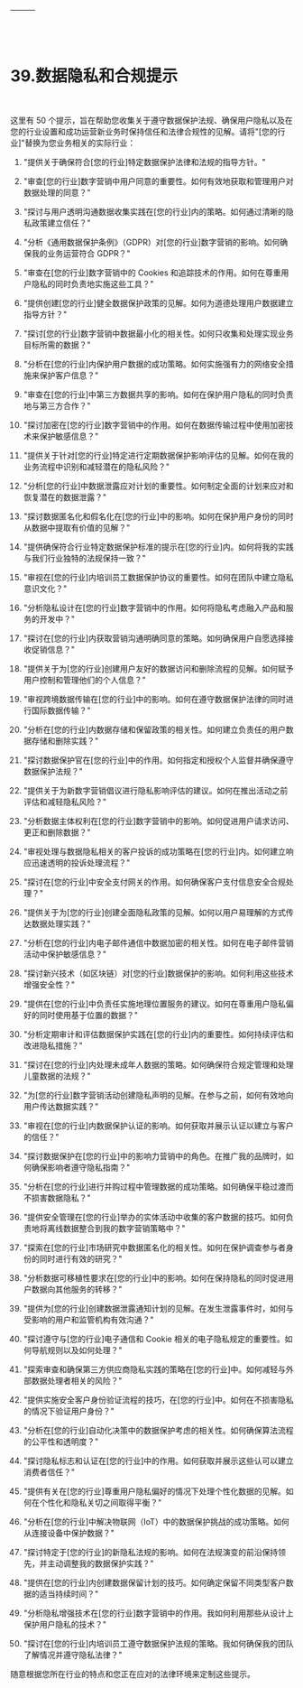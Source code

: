 | ![image](img/chapter_title_corner_decoration_left.png) |  | ![image](img/chapter_title_corner_decoration_right.png) |
| --- | --- | --- |

![image](img/chapter_title_above.png)

# 39.数据隐私和合规提示

![image](img/chapter_title_below.png)

这里有 50 个提示，旨在帮助您收集关于遵守数据保护法规、确保用户隐私以及在您的行业设置和成功运营新业务时保持信任和法律合规性的见解。请将"[您的行业]"替换为您业务相关的实际行业：

1.  "提供关于确保符合[您的行业]特定数据保护法律和法规的指导方针。"

1.  "审查[您的行业]数字营销中用户同意的重要性。如何有效地获取和管理用户对数据处理的同意？"

1.  "探讨与用户透明沟通数据收集实践在[您的行业]内的策略。如何通过清晰的隐私政策建立信任？"

1.  "分析《通用数据保护条例》（GDPR）对[您的行业]数字营销的影响。如何确保我的业务运营符合 GDPR？"

1.  "审查在[您的行业]数字营销中的 Cookies 和追踪技术的作用。如何在尊重用户隐私的同时负责地实施这些工具？"

1.  "提供创建[您的行业]健全数据保护政策的见解。如何为道德处理用户数据建立指导方针？"

1.  "探讨[您的行业]数字营销中数据最小化的相关性。如何只收集和处理实现业务目标所需的数据？"

1.  "分析在[您的行业]内保护用户数据的成功策略。如何实施强有力的网络安全措施来保护客户信息？"

1.  "审查在[您的行业]中第三方数据共享的影响。如何在保护用户隐私的同时负责地与第三方合作？"

1.  "探讨加密在[您的行业]数字营销中的作用。如何在数据传输过程中使用加密技术来保护敏感信息？"

1.  "提供关于针对[您的行业]特定进行定期数据保护影响评估的见解。如何在我的业务流程中识别和减轻潜在的隐私风险？"

1.  "分析[您的行业]中数据泄露应对计划的重要性。如何制定全面的计划来应对和恢复潜在的数据泄露？"

1.  "探讨数据匿名化和假名化在[您的行业]中的影响。如何在保护用户身份的同时从数据中提取有价值的见解？"

1.  "提供确保符合行业特定数据保护标准的提示在[您的行业]内。如何将我的实践与我们行业独特的法规保持一致？"

1.  "审视在[您的行业]内培训员工数据保护协议的重要性。如何在团队中建立隐私意识文化？"

1.  "分析隐私设计在[您的行业]数字营销中的作用。如何将隐私考虑融入产品和服务的开发中？"

1.  "探讨在[您的行业]内获取营销沟通明确同意的策略。如何确保用户自愿选择接收促销信息？"

1.  "提供关于为[您的行业]创建用户友好的数据访问和删除流程的见解。如何赋予用户控制和管理他们的个人信息？"

1.  "审视跨境数据传输在[您的行业]中的影响。如何在遵守数据保护法律的同时进行国际数据传输？"

1.  "分析在[您的行业]内数据存储和保留政策的相关性。如何建立负责任的用户数据存储和删除实践？"

1.  "探讨数据保护官在[您的行业]中的作用。如何指定和授权个人监督并确保遵守数据保护法规？"

1.  "提供关于为新数字营销倡议进行隐私影响评估的建议。如何在推出活动之前评估和减轻隐私风险？"

1.  "分析数据主体权利在[您的行业]数字营销中的影响。如何促进用户请求访问、更正和删除数据？"

1.  "审视处理与数据隐私相关的客户投诉的成功策略在[您的行业]内。如何建立响应迅速透明的投诉处理流程？"

1.  "探讨在[您的行业]中安全支付网关的作用。如何确保客户支付信息安全合规处理？"

1.  "提供关于为[您的行业]创建全面隐私政策的见解。如何以用户易理解的方式传达数据处理实践？"

1.  "分析在[您的行业]内电子邮件通信中数据加密的相关性。如何在电子邮件营销活动中保护敏感信息？"

1.  "探讨新兴技术（如区块链）对[您的行业]数据保护的影响。如何利用这些技术增强安全性？"

1.  "提供在[您的行业]中负责任实施地理位置服务的建议。如何在尊重用户隐私偏好的同时使用基于位置的数据？"

1.  "分析定期审计和评估数据保护实践在[您的行业]内的重要性。如何持续评估和改进隐私措施？"

1.  "探讨在[您的行业]内处理未成年人数据的策略。如何确保符合规定管理和处理儿童数据的法规？"

1.  "为[您的行业]数字营销活动创建隐私声明的见解。在参与之前，如何有效地向用户传达数据实践？"

1.  "审视在[您的行业]内数据保护认证的影响。如何获取并展示认证以建立与客户的信任？"

1.  "探讨数据保护在[您的行业]中的影响力营销中的角色。在推广我的品牌时，如何确保影响者遵守隐私指南？"

1.  "分析在[您的行业]进行并购过程中管理数据的成功策略。如何确保平稳过渡而不损害数据隐私？"

1.  "提供安全管理在[您的行业]举办的实体活动中收集的客户数据的技巧。如何负责地将离线数据整合到我的数字营销策略中？"

1.  "探索在[您的行业]市场研究中数据匿名化的相关性。如何在保护调查参与者身份的同时进行有效的研究？"

1.  "分析数据可移植性要求在[您的行业]中的影响。如何在保持隐私的同时促进用户数据向其他服务的转移？"

1.  "提供为[您的行业]创建数据泄露通知计划的见解。在发生泄露事件时，如何与受影响的用户和监管机构有效沟通？"

1.  "探讨遵守与[您的行业]电子通信和 Cookie 相关的电子隐私规定的重要性。如何导航规则以及如何处理？"

1.  "探索审查和确保第三方供应商隐私实践的策略在[您的行业]中。如何减轻与外部数据处理者相关的风险？"

1.  "提供实施安全客户身份验证流程的技巧，在[您的行业]中。如何在不损害隐私的情况下验证用户身份？"

1.  "分析在[您的行业]自动化决策中的数据保护考虑的相关性。如何确保算法流程的公平性和透明度？"

1.  "探讨隐私标志和认证在[您的行业]中的作用。如何获取并展示这些认可以建立消费者信任？"

1.  "提供有关在[您的行业]尊重用户隐私偏好的情况下处理个性化数据的见解。如何在个性化和隐私关切之间取得平衡？"

1.  "分析在[您的行业]中解决物联网（IoT）中的数据保护挑战的成功策略。如何从连接设备中保护数据？"

1.  "探讨特定于[您的行业]的新隐私法规的影响。如何在法规演变的前沿保持领先，并主动调整我的数据保护实践？"

1.  "提供在[您的行业]内创建数据保留计划的技巧。如何确定保留不同类型客户数据的适当持续时间？"

1.  "分析隐私增强技术在[您的行业]数字营销中的作用。我如何利用那些从设计上保护用户隐私的技术？"

1.  "探讨在[您的行业]内培训员工遵守数据保护法规的策略。我如何确保我的团队了解情况并遵守隐私法律？"

随意根据您所在行业的特点和您正在应对的法律环境来定制这些提示。
